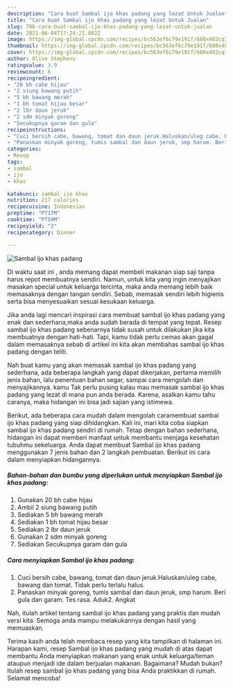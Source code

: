 ```yaml
---
description: "Cara buat Sambal ijo khas padang yang lezat Untuk Jualan"
title: "Cara buat Sambal ijo khas padang yang lezat Untuk Jualan"
slug: 786-cara-buat-sambal-ijo-khas-padang-yang-lezat-untuk-jualan
date: 2021-06-04T17:24:21.882Z
image: https://img-global.cpcdn.com/recipes/bc563ef6c79e191f/680x482cq70/sambal-ijo-khas-padang-foto-resep-utama.jpg
thumbnail: https://img-global.cpcdn.com/recipes/bc563ef6c79e191f/680x482cq70/sambal-ijo-khas-padang-foto-resep-utama.jpg
cover: https://img-global.cpcdn.com/recipes/bc563ef6c79e191f/680x482cq70/sambal-ijo-khas-padang-foto-resep-utama.jpg
author: Olive Stephens
ratingvalue: 3.9
reviewcount: 6
recipeingredient:
- "20 bh cabe hijau"
- "2 siung bawang putih"
- "5 bh bawang merah"
- "1 bh tomat hijau besar"
- "2 lbr daun jeruk"
- "2 sdm minyak goreng"
- "Secukupnya garam dan gula"
recipeinstructions:
- "Cuci bersih cabe, bawang, tomat dan daun jeruk.Haluskan/uleg cabe, bawang dan tomat. Tidak perlu terlalu halus."
- "Panaskan minyak goreng, tumis sambal dan daun jeruk, smp harum. Beri gula dan garam. Tes rasa. Aduk2. Angkat"
categories:
- Resep
tags:
- sambal
- ijo
- khas

katakunci: sambal ijo khas 
nutrition: 217 calories
recipecuisine: Indonesian
preptime: "PT17M"
cooktime: "PT59M"
recipeyield: "2"
recipecategory: Dinner

---
```



![Sambal ijo khas padang](https://img-global.cpcdn.com/recipes/bc563ef6c79e191f/680x482cq70/sambal-ijo-khas-padang-foto-resep-utama.jpg)

Di waktu  saat ini , anda memang dapat membeli makanan siap saji tanpa harus repot membuatnya sendiri. Namun, untuk kita yang ingin menyajikan masakan special untuk keluarga tercinta, maka anda memang lebih baik memasaknya dengan tangan sendiri. Sebab, memasak sendiri lebih higienis serta bisa menyesuaikan sesuai kesukaan keluarga.

Jika anda lagi mencari inspirasi cara membuat sambal ijo khas padang yang enak dan sederhana,maka anda sudah berada di tempat yang tepat. Resep sambal ijo khas padang  sebenarnya tidak susah untuk dilakukan jika kita membuatnya dengan hati-hati. Tapi, kamu tidak perlu cemas akan gagal dalam memasaknya 
sebab di artikel ini kita akan membahas sambal ijo khas padang dengan teliti.  



Nah buat kamu yang akan memasak sambal ijo khas padang yang sederhana, ada beberapa langkah yang dapat dikerjakan, pertama memilih jenis bahan, lalu penentuan bahan segar, sampai cara mengolah dan menyajikannya. kamu Tak perlu pusing kalau mau memasak sambal ijo khas padang yang lezat di mana pun anda berada. Karena, asalkan kamu  tahu caranya, maka hidangan ini bisa jadi sajian yang istimewa.

Berikut, ada beberapa cara mudah dalam mengolah caramembuat sambal ijo khas padang yang siap dihidangkan. Kali ini, mari kita coba siapkan sambal ijo khas padang sendiri di rumah. Tetap dengan bahan sederhana, hidangan ini dapat memberi manfaat untuk membantu menjaga kesehatan tubuhmu sekeluarga. Anda dapat membuat Sambal ijo khas padang menggunakan 7 jenis bahan dan 2 langkah pembuatan. Berikut ini cara dalam menyiapkan hidangannya.

<!--inarticleads1-->

##### Bahan-bahan dan bumbu yang diperlukan untuk menyiapkan Sambal ijo khas padang:

1. Gunakan 20 bh cabe hijau
1. Ambil 2 siung bawang putih
1. Sediakan 5 bh bawang merah
1. Sediakan 1 bh tomat hijau besar
1. Sediakan 2 lbr daun jeruk
1. Gunakan 2 sdm minyak goreng
1. Sediakan Secukupnya garam dan gula




<!--inarticleads2-->

##### Cara menyiapkan Sambal ijo khas padang:

1. Cuci bersih cabe, bawang, tomat dan daun jeruk.Haluskan/uleg cabe, bawang dan tomat. Tidak perlu terlalu halus.
1. Panaskan minyak goreng, tumis sambal dan daun jeruk, smp harum. Beri gula dan garam. Tes rasa. Aduk2. Angkat




Nah, itulah artikel tentang  sambal ijo khas padang  yang praktis dan mudah versi kita. Semoga anda mampu melakukannya dengan hasil yang memuaskan. 

Terima kasih anda telah membaca resep yang kita tampilkan di halaman ini. Harapan kami, resep  Sambal ijo khas padang yang mudah di atas dapat membantu Anda menyiapkan makanan yang enak untuk keluarga/teman ataupun menjadi ide dalam berjualan makanan. Bagaimana? Mudah bukan? Itulah resep sambal ijo khas padang yang bisa Anda praktikkan di rumah. Selamat mencoba!

